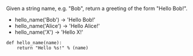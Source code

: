 
Given a string name, e.g. "Bob", return a greeting of the form "Hello Bob!". 

* hello_name('Bob') → 'Hello Bob!'
* hello_name('Alice') → 'Hello Alice!'
* hello_name('X') → 'Hello X!'

```
def hello_name(name):
    return "Hello %s!" % (name)
```
